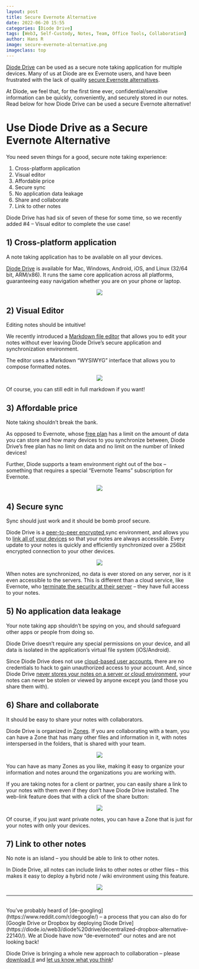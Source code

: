 ```yaml
---
layout: post
title: Secure Evernote Alternative
date: 2022-06-20 15:55
categories: [Diode Drive]
tags: [Web3, Self-Custody, Notes, Team, Office Tools, Collaboration]
author: Hans R
image: secure-evernote-alternative.png
imageclass: top
---
```

[Diode Drive](https://diode.io/products/d-drive) can be used as a secure note taking application for multiple devices.  Many of us at Diode are ex Evernote users, and have been frustrated with the lack of quality [secure Evernote alternatives](https://dataoverhaulers.com/secure-note-taking-apps/).

At Diode, we feel that, for the first time ever, confidential/sensitive information can be quickly, conveniently, and securely stored in our notes.  Read below for how Diode Drive can be used a secure Evernote alternative!

# Use Diode Drive as a Secure Evernote Alternative

You need seven things for a good, secure note taking experience:

1. Cross-platform application
2. Visual editor
3. Affordable price
4. Secure sync
5. No application data leakage
6. Share and collaborate
7. Link to other notes

Diode Drive has had six of seven of these for some time, so we recently added #4 – Visual editor to complete the use case!  

## 1)	Cross-platform application

A note taking application has to be available on all your devices.  

[Diode Drive](https://diode.io/download) is available for Mac, Windows, Android, iOS, and Linux (32/64 bit, ARM/x86).  It runs the same core application across all platforms, guaranteeing easy navigation whether you are on your phone or laptop.

<p align="center"><img src="images/blog/secure-evernote-alternative_playstore.png"></p>

## 2) Visual Editor

Editing notes should be intuitive!  

We recently introduced a [Markdown file editor](https://support.diode.io/article/o6o86kafiy-file-editors) that allows you to edit your notes without ever leaving Diode Drive’s secure application and synchronization environment.

The editor uses a Markdown “WYSIWYG” interface that allows you to compose formatted notes.

<p align="center"><img src="images/blog/secure-evernote-alternative_editor.png"></p>

Of course, you can still edit in full markdown if you want!

## 3)	Affordable price

Note taking shouldn’t break the bank.  

As opposed to Evernote, whose [free plan](https://evernote.com/compare-plans) has a limit on the amount of data you can store and how many devices to you synchronize between, Diode Drive’s free plan has no limit on data and no limit on the number of linked devices!  

Further, Diode supports a team environment right out of the box – something that requires a special “Evernote Teams” subscription for Evernote.

<p align="center"><img src="images/blog/secure-evernote-alternative_nomad.png"></p>

## 4)	Secure sync

Sync should just work and it should be bomb proof secure.  

Diode Drive is a [peer-to-peer encrypted ](https://support.diode.io/article/jieo6utgv9-are-my-communications-via-the-diode-network-encrypted)sync environment, and allows you to [link all of your devices](https://diode.io/diodedrive/diodedriveupdate-linkeddevices-22117/) so that your notes are always accessible.  Every update to your notes is quickly and efficiently synchronized over a 256bit encrypted connection to your other devices.

<p align="center"><img src="images/blog/secure-evernote-alternative_devices.png"></p>

When notes are synchronized, no data is ever stored on any server, nor is it even accessible to the servers.  This is different than a cloud service, like Evernote, who [terminate the security at their server](https://evernote.com/security) – they have full access to your notes.

## 5)	No application data leakage

Your note taking app shouldn’t be spying on you, and should safeguard other apps or people from doing so.

Diode Drive doesn’t require any special permissions on your device, and all data is isolated in the application’s virtual file system (iOS/Android).  

Since Diode Drive does not use [cloud-based user accounts](https://support.diode.io/article/l7noragxyj-diode-drive-backup-codes), there are no credentials to hack to gain unauthorized access to your account.  And, since Diode Drive [never stores your notes on a server or cloud environment](https://support.diode.io/article/vr156n18cf-is-diodedrive-unlimited-storage), your notes can never be stolen or viewed by anyone except you (and those you share them with).

## 6)	Share and collaborate

It should be easy to share your notes with collaborators.

Diode Drive is organized in [Zones](https://support.diode.io/article/k1diuzadd8-create-your-first-zone).  If you are collaborating with a team, you can have a Zone that has many other files and information in it, with notes interspersed in the folders, that is shared with your team.

<p align="center"><img src="images/blog/secure-evernote-alternative_team.png"></p>

You can have as many Zones as you like, making it easy to organize your information and notes around the organizations you are working with.  

If you are taking notes for a client or partner, you can easily share a link to your notes with them even if they don’t have Diode Drive installed.  The web-link feature does that with a click of the share button:

<p align="center"><img src="images/blog/secure-evernote-alternative_link.png"></p>

Of course, if you just want private notes, you can have a Zone that is just for your notes with only your devices.

## 7)	Link to other notes

No note is an island – you should be able to link to other notes.

In Diode Drive, all notes can include links to other notes or other files – this makes it easy to deploy a hybrid note / wiki environment using this feature.

<p align="center"><img src="images/blog/secure-evernote-alternative_othernotes.png"></p>

<hr>
<br/>
You’ve probably heard of [de-googling](https://www.reddit.com/r/degoogle/) – a process that you can also do for [Google Drive or Dropbox by deploying Diode Drive](https://diode.io/web3/diode%20drive/decentralized-dropbox-alternative-22140/).  We at Diode have now “de-evernoted” our notes and are not looking back!  

Diode Drive is bringing a whole new approach to collaboration – please [download it](https://diode.io/download) and [let us know what you think](https://t.me/diode_chain)!
